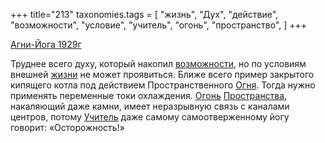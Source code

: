 +++
title="213"
taxonomies.tags = [
 "жизнь",
 "Дух",
 "действие",
 "возможности",
 "условие",
 "учитель",
 "огонь",
 "пространство",
]
+++

[Агни-Йога 1929г](/agni/1929)

Труднее всего духу, который накопил [возможности](/tags/возможности), но по условиям внешней [жизни](/tags/жизнь) не может проявиться. Ближе всего пример закрытого кипящего котла под действием Пространственного [Огня](/tags/огонь). Тогда нужно применять переменные токи охлаждения. [Огонь](/tags/огонь) [Пространства](/tags/пространство), накаляющий даже камни, имеет неразрывную связь с каналами центров, потому [Учитель](/tags/учитель) даже самому самоотверженному йогу говорит: «Осторожность!»